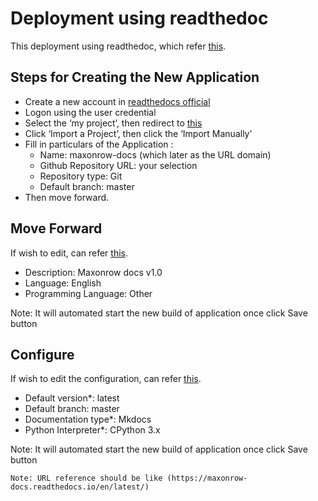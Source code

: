 # Deployment using readthedoc

This deployment using readthedoc, which refer [this](https://docs.readthedocs.io/en/stable/intro/import-guide.html).

## Steps for Creating the New Application

* Create a new account in [readthedocs official](https://readthedocs.org/)
* Logon using the user credential
* Select the ‘my project’, then redirect to [this](https://readthedocs.org/dashboard/) 
* Click ‘Import a Project’, then click the ‘Import Manually’
* Fill in particulars of the Application : 
    - Name: maxonrow-docs (which later as the URL domain)
    - Github Repository URL: your selection
    - Repository type: Git
    - Default branch: master
* Then move forward.


## Move Forward
If wish to edit, can refer [this](https://readthedocs.org/dashboard/maxonrow-docs/edit/).

- Description: Maxonrow docs v1.0
- Language: English
- Programming Language: Other

Note: It will automated start the new build of application once click Save button 

## Configure 
If wish to edit the configuration, can refer [this](https://readthedocs.org/dashboard/maxonrow-docs/advanced/).

- Default version*: latest
- Default branch: master
- Documentation type*: Mkdocs
- Python Interpreter*: CPython 3.x

Note: It will automated start the new build of application once click Save button 

```
Note: URL reference should be like (https://maxonrow-docs.readthedocs.io/en/latest/)
```
